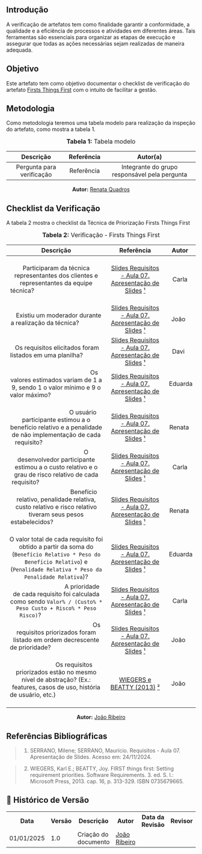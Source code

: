 ## Introdução
A verificação de artefatos tem como finalidade garantir a conformidade, a qualidade e a eficiência de processos e atividades em diferentes áreas. Tais ferramentas são essenciais para organizar as etapas de execução e assegurar que todas as ações necessárias sejam realizadas de maneira adequada. 

## Objetivo
Este artefato tem como objetivo documentar o checklist de verificação do artefato [Firsts Things First](../../PerfilUsuario/TecnicasPrior/FirstThingsFirst.md) com o intuito de facilitar a gestão.

## Metodologia
Como metodologia teremos uma tabela modelo para realização da inspeção do artefato, como mostra a tabela 1. 

<center>
<font size="3"><b>Tabela 1:</b> Tabela modelo </font>

| Descrição | Referência | Autor(a) |
|:---------:|:---------:|:-----------:|
| Pergunta para verificação | Referência | Integrante do grupo responsável pela pergunta |

<p align="center"><b>Autor:</b> <a href="https://github.com/Renatinha28">Renata Quadros</a></p> 
</center>

## Checklist da Verificação
A tabela 2 mostra o checklist da Técnica de Priorização Firsts Things First

<center>
<font size="3"><b>Tabela 2:</b> Verificação - Firsts Things First </font>

|                                                                                  **Descrição**                                                                                   |       **Referência**       |  **Autor**  |
| :------------------------------------------------------------------------------------------------------------------------------------------------------------------------------: | :------------------------: | :---------: |
|                                             Participaram da técnica representantes dos clientes e representantes da equipe técnica?                                              | [Slides Requisitos - Aula 07. Apresentação de Slides](../../assets/images/inspecao2/inspFtf1.PNG) [¹](#ref1)   |   Carla    |
|                                                              Existiu um moderador durante a realização da técnica?                                                               | [Slides Requisitos - Aula 07. Apresentação de Slides](../../assets/images/inspecao2/inspFtf1.PNG) [¹](#ref1)  |   João     |
|                                                            Os requisitos elicitados foram listados em uma planilha?                                                              | [Slides Requisitos - Aula 07. Apresentação de Slides](../../assets/images/inspecao2/inspFtf2.PNG) [¹](#ref1)  |   Davi     |
|                                                Os valores estimados variam de 1 a 9, sendo 1 o valor mínimo e 9 o valor máximo?                                                  | [Slides Requisitos - Aula 07. Apresentação de Slides](../../assets/images/inspecao2/inspFtf3.PNG) [¹](#ref1)  |  Eduarda   |
|                                  O usuário participante estimou a o benefício relativo e a penalidade de não implementação de cada requisito?                                    | [Slides Requisitos - Aula 07. Apresentação de Slides](../../assets/images/inspecao2/inspFtf3.PNG) [¹](#ref1)  |  Renata    |
|                                      O desenvolvedor participante estimou a o custo relativo e o grau de risco relativo de cada requisito?                                       | [Slides Requisitos - Aula 07. Apresentação de Slides](../../assets/images/inspecao2/inspFtf3.PNG) [¹](#ref1)  |   Carla    |
|                                   Benefício relativo, penalidade relativa, custo relativo e risco relativo tiveram seus pesos estabelecidos?                                     | [Slides Requisitos - Aula 07. Apresentação de Slides](../../assets/images/inspecao2/inspFtf4.PNG) [¹](#ref1)  |  Renata    |
| O valor total de cada requisito foi obtido a partir da soma do (``Benefício Relativo * Peso do Benefício Relativo``) e (``Penalidade Relativa * Peso da Penalidade Relativa``)?  | [Slides Requisitos - Aula 07. Apresentação de Slides](../../assets/images/inspecao2/inspFtf5.PNG) [¹](#ref1)  |  Eduarda   |
|                                 A prioridade de cada requisito foi calculada como sendo `Valor% / (Custo% * Peso Custo + Risco% * Peso Risco)`?                                  | [Slides Requisitos - Aula 07. Apresentação de Slides](../../assets/images/inspecao2/inspFtf6.PNG) [¹](#ref1)  |   Carla    |
|                                                   Os requisitos priorizados foram listado em ordem decrescente de prioridade?                                                    | [Slides Requisitos - Aula 07. Apresentação de Slides](../../assets/images/inspecao2/inspFtf7.PNG) [¹](#ref1)  |   João     |
|                       Os requisitos priorizados estão no mesmo nível de abstração? (Ex.: features, casos de uso, história de usuário, etc.)                                      | [WIEGERS e BEATTY (2013)](../../assets/images/inspecao2/inspFtf8.PNG) [²](#ref2)  |   João     |


<p align="center"><b>Autor:</b> <a href="https://github.com/Joa0V">João Ribeiro</a></p> 
</center>

## Referências Bibliográficas
> 1. <a id="ref1"></a> SERRANO, Milene; SERRANO, Maurício. Requisitos - Aula 07. Apresentação de Slides. Acesso em: 24/11/2024.

> 2. <a id="ref2"></a> WIEGERS, Karl E.; BEATTY, Joy. FIRST things first: Setting requirement priorities. Software Requirements. 3. ed. S. l.: Microsoft Press, 2013. cap. 16, p. 313-329. ISBN 0735679665.


## :round_pushpin: Histórico de Versão 

<div align="center">
    <table>
        <tr>
            <th>Data</th>
            <th>Versão</th>
            <th>Descrição</th>
            <th>Autor</th>
            <th>Data da Revisão</th>
            <th>Revisor</th>
        </tr>
        <tr>
            <td>01/01/2025</td>
            <td>1.0</td>
            <td>Criação do documento</td>
            <td><a href="https://github.com/Joa0V">João Ribeiro</a></td>
            <td></td>
            <td><a href="https://github.com/"></a></td>
        </tr>
    </table>
</div>
